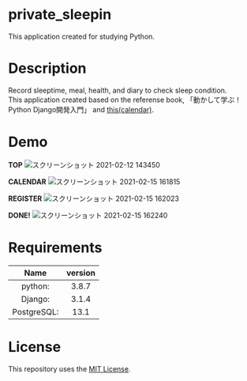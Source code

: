 # private_sleepin
This application created for studying Python.

# Description
Record sleeptime, meal, health, and diary to check sleep condition.  
This application created based on the referense book, 「動かして学ぶ！Python Django開発入門」 and [this(calendar)](https://www.huiwenteo.com/normal/2018/07/24/django-calendar.html).

# Demo
**TOP**
![スクリーンショット 2021-02-12 143450](https://user-images.githubusercontent.com/76725425/107916033-e8736e80-6fa8-11eb-9b9a-69d61fe59568.jpg)  



**CALENDAR**
![スクリーンショット 2021-02-15 161815](https://user-images.githubusercontent.com/76725425/107916306-73546900-6fa9-11eb-909d-343c5f8fe50a.jpg)  



**REGISTER**
![スクリーンショット 2021-02-15 162023](https://user-images.githubusercontent.com/76725425/107916516-c29a9980-6fa9-11eb-9b64-b7edaeff1e3a.jpg)  



**DONE!**
![スクリーンショット 2021-02-15 162240](https://user-images.githubusercontent.com/76725425/107916689-0a212580-6faa-11eb-87f5-7da5000d48d5.jpg)


# Requirements
|  Name  |  version  |
| :--------: | :--------:  |
|    python:    |   3.8.7   |
|    Django:    |   3.1.4   |
|  PostgreSQL:  |   13.1   |


# License
This repository uses the [MIT License](https://github.com/turtle1229/private_sleepin/blob/master/LICENSE).
